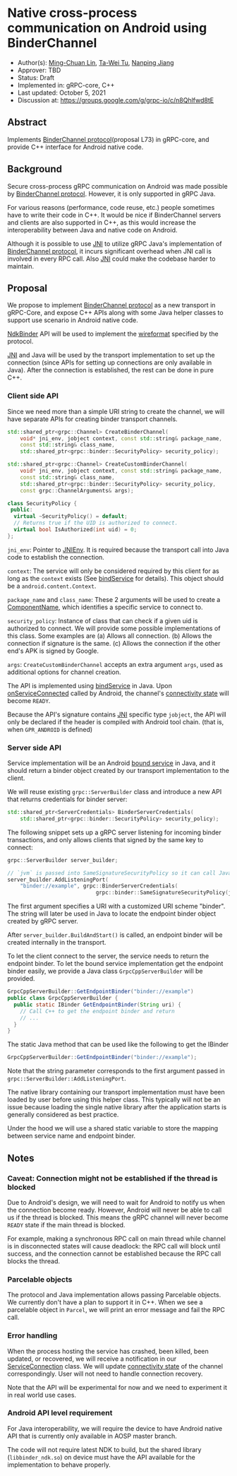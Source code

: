 # Native cross-process communication on Android using BinderChannel

*   Author(s): [Ming-Chuan Lin](https://github.com/sifmelcara),
    [Ta-Wei Tu](https://github.com/taweitu),
    [Nanping Jiang](https://github.com/napathome)
*   Approver: TBD
*   Status: Draft
*   Implemented in: gRPC-core, C++
*   Last updated: October 5, 2021
*   Discussion at: https://groups.google.com/g/grpc-io/c/n8Qhlfwd8tE

## Abstract

Implements [BinderChannel protocol](proposal L73) in gRPC-core, and provide C++
interface for Android native code.

## Background

Secure cross-process gRPC communication on Android was made possible by
[BinderChannel protocol]. However, it is only supported in gRPC Java.

For various reasons (performance, code reuse, etc.) people sometimes have to
write their code in C++. It would be nice if BinderChannel servers and clients
are also supported in C++, as this would increase the interoperability between
Java and native code on Android.

Although it is possible to use [JNI] to utilize gRPC Java's implementation of
[BinderChannel protocol], it incurs significant overhead when JNI call is
involved in every RPC call. Also [JNI] could make the codebase harder to
maintain.

## Proposal

We propose to implement [BinderChannel protocol] as a new transport in
gRPC-Core, and expose C++ APIs along with some Java helper classes to support
use scenario in Android native code.

[NdkBinder] API will be used to implement the [wireformat] specified by the
protocol.

[JNI] and Java will be used by the transport implementation to set up the
connection (since APIs for setting up connections are only available in Java).
After the connection is established, the rest can be done in pure C++.

### Client side API

Since we need more than a simple URI string to create the channel, we will have
separate APIs for creating binder transport channels.

```cpp
std::shared_ptr<grpc::Channel> CreateBinderChannel(
    void* jni_env, jobject context, const std::string& package_name,
    const std::string& class_name,
    std::shared_ptr<grpc::binder::SecurityPolicy> security_policy);

std::shared_ptr<grpc::Channel> CreateCustomBinderChannel(
    void* jni_env, jobject context, const std::string& package_name,
    const std::string& class_name,
    std::shared_ptr<grpc::binder::SecurityPolicy> security_policy,
    const grpc::ChannelArguments& args);

class SecurityPolicy {
 public:
  virtual ~SecurityPolicy() = default;
  // Returns true if the UID is authorized to connect.
  virtual bool IsAuthorized(int uid) = 0;
};
```

`jni_env`: Pointer to [JNIEnv]. It is required because the transport call into
Java code to establish the connection.

`context`: The service will only be considered required by this client for as
long as the `context` exists (See [bindService] for details). This object should
be a `android.content.Context`.

`package_name` and `class_name`: These 2 arguments will be used to create a
[ComponentName], which identifies a specific service to connect to.

`security_policy`: Instance of class that can check if a given uid is authorized
to connect. We will provide some possible implementations of this class. Some
examples are (a) Allows all connection. (b) Allows the connection if signature
is the same. (c) Allows the connection if the other end's APK is signed by
Google.

`args`: `CreateCustomBinderChannel` accepts an extra argument `args`, used as
additional options for channel creation.

The API is implemented using [bindService] in Java. Upon [onServiceConnected]
called by Android, the channel's [connectivity state] will become `READY`.

Because the API's signature contains [JNI] specific type `jobject`, the API will
only be declared if the header is compiled with Android tool chain. (that is,
when `GPR_ANDROID` is defined)

### Server side API

Service implementation will be an Android [bound service] in Java, and it should
return a binder object created by our transport implementation to the client.

We will reuse existing `grpc::ServerBuilder` class and introduce a new API that
returns credentials for binder server:

```cpp
std::shared_ptr<ServerCredentials> BinderServerCredentials(
    std::shared_ptr<grpc::binder::SecurityPolicy> security_policy);
```

The following snippet sets up a gRPC server listening for incoming binder
transactions, and only allows clients that signed by the same key to connect:

```cpp
grpc::ServerBuilder server_builder;

// `jvm` is passed into SameSignatureSecurityPolicy so it can call Java
server_builder.AddListeningPort(
    "binder://example", grpc::BinderServerCredentials(
                            grpc::binder::SameSignatureSecurityPolicy(jvm)));
```

The first argument specifies a URI with a customized URI scheme "binder". The
string will later be used in Java to locate the endpoint binder object created
by gRPC server.

After `server_builder.BuildAndStart()` is called, an endpoint binder will be
created internally in the transport.

To let the client connect to the server, the service needs to return the
endpoint binder. To let the bound service implementation get the endpoint binder
easily, we provide a Java class `GrpcCppServerBuilder` will be provided.

```java
GrpcCppServerBuilder::GetEndpointBinder("binder://example")
public class GrpcCppServerBuilder {
  public static IBinder GetEndpointBinder(String uri) {
    // Call C++ to get the endpoint binder and return
    // ...
  }
}
```

The static Java method that can be used like the following to get the IBinder

```java
GrpcCppServerBuilder::GetEndpointBinder("binder://example");
```

Note that the string parameter corresponds to the first argument passed in
`grpc::ServerBuilder::AddListeningPort`.

The native library containing our transport implementation must have been loaded
by user before using this helper class. This typically will not be an issue
because loading the single native library after the application starts is
generally considered as best practice.

Under the hood we will use a shared static variable to store the mapping between
service name and endpoint binder.

## Notes

### Caveat: Connection might not be established if the thread is blocked

Due to Android's design, we will need to wait for Android to notify us when the
connection become ready. However, Android will never be able to call us if the
thread is blocked. This means the gRPC channel will never become `READY` state
if the main thread is blocked.

For example, making a synchronous RPC call on main thread while channel is in
disconnected states will cause deadlock: the RPC call will block until success,
and the connection cannot be established because the RPC call blocks the thread.

### Parcelable objects

The protocol and Java implementation allows passing Parcelable objects. We
currently don't have a plan to support it in C++. When we see a parcelable
object in `Parcel`, we will print an error message and fail the RPC call.

### Error handling

When the process hosting the service has crashed, been killed, been updated, or
recovered, we will receive a notification in our [ServiceConnection] class. We
will update [connectivity state] of the channel correspondingly. User will not
need to handle connection recovery.

Note that the API will be experimental for now and we need to experiment it in
real world use cases.

### Android API level requirement

For Java interoperability, we will require the device to have Android native API
that is currently only available in AOSP master branch.

The code will not require latest NDK to build, but the shared library
(`libbinder_ndk.so`) on device must have the API available for the
implementation to behave properly.

[BinderChannel protocol]: https://github.com/grpc/proposal/blob/master/L73-java-binderchannel.md
[JNI]: https://en.wikipedia.org/wiki/Java_Native_Interface
[NdkBinder]: https://developer.android.com/ndk/reference/group/ndk-binder
[wireformat]: https://github.com/grpc/proposal/blob/master/L73-java-binderchannel/wireformat.md
[bound service]: https://developer.android.com/guide/components/bound-services.html
[JNIEnv]: https://developer.android.com/training/articles/perf-jni
[ComponentName]: https://developer.android.com/reference/android/content/ComponentName
[bindService]: https://developer.android.com/reference/android/content/Context#bindService(android.content.Intent,%20android.content.ServiceConnection,%20int)
[onServiceConnected]: https://developer.android.com/reference/android/content/ServiceConnection#onServiceConnected(android.content.ComponentName,%20android.os.IBinder)
[connectivity state]: https://grpc.github.io/grpc/core/md_doc_connectivity-semantics-and-api.html
[ServiceConnection]: https://developer.android.com/reference/android/content/ServiceConnection
